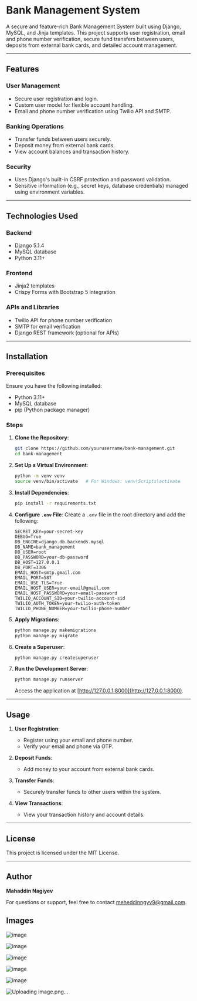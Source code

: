 # Bank Management System

A secure and feature-rich Bank Management System built using Django, MySQL, and Jinja templates. This project supports user registration, email and phone number verification, secure fund transfers between users, deposits from external bank cards, and detailed account management.

---

## Features

### User Management
- Secure user registration and login.
- Custom user model for flexible account handling.
- Email and phone number verification using Twilio API and SMTP.

### Banking Operations
- Transfer funds between users securely.
- Deposit money from external bank cards.
- View account balances and transaction history.

### Security
- Uses Django's built-in CSRF protection and password validation.
- Sensitive information (e.g., secret keys, database credentials) managed using environment variables.

---

## Technologies Used

### Backend
- Django 5.1.4
- MySQL database
- Python 3.11+

### Frontend
- Jinja2 templates
- Crispy Forms with Bootstrap 5 integration

### APIs and Libraries
- Twilio API for phone number verification
- SMTP for email verification
- Django REST framework (optional for APIs)

---

## Installation

### Prerequisites
Ensure you have the following installed:
- Python 3.11+
- MySQL database
- pip (Python package manager)

### Steps

1. **Clone the Repository**:
   ```bash
   git clone https://github.com/yourusername/bank-management.git
   cd bank-management
   ```

2. **Set Up a Virtual Environment**:
   ```bash
   python -m venv venv
   source venv/bin/activate   # For Windows: venv\Scripts\activate
   ```

3. **Install Dependencies**:
   ```bash
   pip install -r requirements.txt
   ```

4. **Configure `.env` File**:
   Create a `.env` file in the root directory and add the following:
   ```plaintext
   SECRET_KEY=your-secret-key
   DEBUG=True
   DB_ENGINE=django.db.backends.mysql
   DB_NAME=bank_management
   DB_USER=root
   DB_PASSWORD=your-db-password
   DB_HOST=127.0.0.1
   DB_PORT=3306
   EMAIL_HOST=smtp.gmail.com
   EMAIL_PORT=587
   EMAIL_USE_TLS=True
   EMAIL_HOST_USER=your-email@gmail.com
   EMAIL_HOST_PASSWORD=your-email-password
   TWILIO_ACCOUNT_SID=your-twilio-account-sid
   TWILIO_AUTH_TOKEN=your-twilio-auth-token
   TWILIO_PHONE_NUMBER=your-twilio-phone-number
   ```

5. **Apply Migrations**:
   ```bash
   python manage.py makemigrations
   python manage.py migrate
   ```

6. **Create a Superuser**:
   ```bash
   python manage.py createsuperuser
   ```

7. **Run the Development Server**:
   ```bash
   python manage.py runserver
   ```
   Access the application at [http://127.0.0.1:8000](http://127.0.0.1:8000).

---

## Usage

1. **User Registration**:
   - Register using your email and phone number.
   - Verify your email and phone via OTP.

2. **Deposit Funds**:
   - Add money to your account from external bank cards.

3. **Transfer Funds**:
   - Securely transfer funds to other users within the system.

4. **View Transactions**:
   - View your transaction history and account details.

---

## License

This project is licensed under the MIT License.

---

## Author
**Mahaddin Nagiyev**

For questions or support, feel free to contact [meheddinngyv9@gmail.com](mailto:meheddinngyv9@gmail.com).

## Images

![image](https://github.com/user-attachments/assets/c91fe46f-d7b6-4675-8a0d-8949b937201c)

![image](https://github.com/user-attachments/assets/92420e6b-ae11-4b10-81fe-0a2be33e392a)

![image](https://github.com/user-attachments/assets/2a358a85-89a3-41ac-b415-d46afd4e2e34)

![image](https://github.com/user-attachments/assets/67d26bf4-6838-44cb-a755-91c04b3716df)

![image](https://github.com/user-attachments/assets/25d9e38c-8eb7-49d0-93c3-e8bd1ba896bc)

![Uploading image.png…]()



